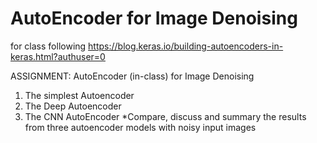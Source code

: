 # AutoEncoder for Image Denoising
 for class following https://blog.keras.io/building-autoencoders-in-keras.html?authuser=0

ASSIGNMENT: AutoEncoder (in-class) for Image Denoising
1) The simplest Autoencoder
2) The Deep Autoencoder 
3) The CNN AutoEncoder
*Compare, discuss and summary the results from three autoencoder models with noisy input images

